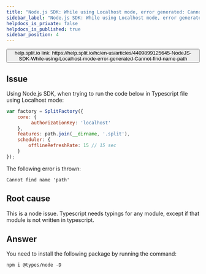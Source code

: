 ```yaml
---
title: "Node.js SDK: While using Localhost mode, error generated: Cannot find name 'path'"
sidebar_label: "Node.js SDK: While using Localhost mode, error generated: Cannot find name 'path'"
helpdocs_is_private: false
helpdocs_is_published: true
sidebar_position: 4
---
```


<p>
  <button style={{borderRadius:'8px', border:'1px', fontFamily:'Courier New', fontWeight:'800', textAlign:'left'}}> help.split.io link: https://help.split.io/hc/en-us/articles/4409899125645-NodeJS-SDK-While-using-Localhost-mode-error-generated-Cannot-find-name-path </button>
</p>

## Issue

Using Node.js SDK, when trying to run the code below in Typescript file using Localhost mode: 
```javascript
var factory = SplitFactory({
    core: {
         authorizationKey: 'localhost'
    },
    features: path.join(__dirname, '.split'),
    scheduler: {
        offlineRefreshRate: 15 // 15 sec
    }
});
```

The following error is thrown:
```
Cannot find name 'path'
 ```

## Root cause

This is a node issue. Typescript needs typings for any module, except if that module is not written in typescript. 

## Answer

You need to install the following package by running the command:
```
npm i @types/node -D
```